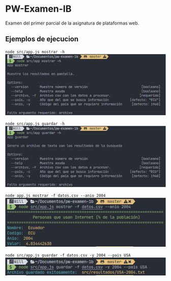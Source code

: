 # PW-Examen-IB

Examen del primer parcial de la asignatura de plataformas web.

## Ejemplos de ejecucion

`node src/app.js mostrar -h`
![](assets/app-mostrar.png)


`node src/app.js guardar -h`
![](assets/app-guardar.png)

`node app.js mostrar -f datos.csv --anio 2004`
![](assets/app-mostrar-ej.png)

`node src/app.js guardar -f datos.csv -y 2004 --pais USA`
![](assets/app-guardar-ej.png)




